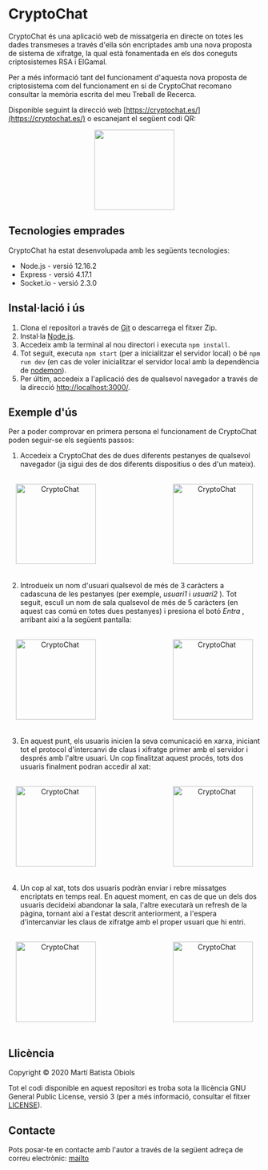 
# CryptoChat
CryptoChat és una aplicació web de missatgeria en directe on totes les dades transmeses a través d'ella són encriptades amb una nova proposta de sistema de xifratge, la qual està fonamentada en els dos coneguts criptosistemes RSA i ElGamal. 

Per a més informació tant del funcionament d'aquesta nova proposta de criptosistema com del funcionament en sí de CryptoChat recomano consultar la memòria escrita del meu Treball de Recerca.

Disponible seguint la direcció web [https://cryptochat.es/](https://cryptochat.es/) o escanejant el següent codi QR:

<div align="center">
  <img width="160" src="https://i.imgur.com/EWWmCzW.png"/>
</div>

## Tecnologies emprades
CryptoChat ha estat desenvolupada amb les següents tecnologies:

* Node.js - versió 12.16.2
* Express - versió 4.17.1
* Socket.io - versió 2.3.0

## Instal·lació i ús
1. Clona el repositori a través de [Git](https://git-scm.com/) o descarrega el fitxer Zip.
2. Instal·la [Node.js](https://nodejs.org/en/).
3. Accedeix amb la terminal al nou directori i executa ```npm install```.
4. Tot seguit, executa ```npm start``` (per a inicialitzar el servidor local) o bé ```npm run dev``` (en cas de voler inicialitzar el servidor local amb la dependència de [nodemon](https://www.npmjs.com/package/nodemon)).
5. Per últim, accedeix a l'aplicació des de qualsevol navegador a través de la direcció [http://localhost:3000/](http://localhost:3000/).

## Exemple d'ús
Per a poder comprovar en primera persona el funcionament de CryptoChat poden seguir-se els següents passos:

1. Accedeix a CryptoChat des de dues diferents pestanyes de qualsevol navegador (ja sigui des de dos diferents dispositius o des d'un mateix).

<br />

<div align="center">
  <span> <img width="160" src="https://i.imgur.com/QvBLt5E.png" alt="CryptoChat"/> </span>
  <span> &nbsp &nbsp &nbsp &nbsp &nbsp &nbsp &nbsp &nbsp &nbsp &nbsp &nbsp &nbsp &nbsp &nbsp &nbsp &nbsp &nbsp &nbsp &nbsp </span>
  <span> <img width="160" src="https://i.imgur.com/QvBLt5E.png" alt="CryptoChat"/> </span>
</div>

<br />

2. Introdueix un nom d'usuari qualsevol de més de 3 caràcters a cadascuna de les pestanyes (per exemple, <i> usuari1 </i> i <i> usuari2 </i>). Tot seguit, escull un nom de sala qualsevol de més de 5 caràcters (en aquest cas comú en totes dues pestanyes) i presiona el botó <i> Entra </i>, arribant així a la següent pantalla:

<br />

<div align="center">
  <span> <img width="160" src="https://i.imgur.com/jnvJBLH.png" alt="CryptoChat"/> </span>
  <span> &nbsp &nbsp &nbsp &nbsp &nbsp &nbsp &nbsp &nbsp &nbsp &nbsp &nbsp &nbsp &nbsp &nbsp &nbsp &nbsp &nbsp &nbsp &nbsp </span>
  <span> <img width="160" src="https://i.imgur.com/jnvJBLH.png" alt="CryptoChat"/> </span>
</div>

<br />

3. En aquest punt, els usuaris inicien la seva comunicació en xarxa, iniciant tot el protocol d'intercanvi de claus i xifratge primer amb el servidor i després amb l'altre usuari. Un cop finalitzat aquest procés, tots dos usuaris finalment podran accedir al xat:

<br />

<div align="center">
  <span> <img width="160" src="https://i.imgur.com/evchnCV.png" alt="CryptoChat"/> </span>
  <span> &nbsp &nbsp &nbsp &nbsp &nbsp &nbsp &nbsp &nbsp &nbsp &nbsp &nbsp &nbsp &nbsp &nbsp &nbsp &nbsp &nbsp &nbsp &nbsp </span>
  <span> <img width="160" src="https://i.imgur.com/evchnCV.png" alt="CryptoChat"/> </span>
</div>

<br />

4. Un cop al xat, tots dos usuaris podràn enviar i rebre missatges encriptats en temps real. En aquest moment, en cas de que un dels dos usuaris decideixi abandonar la sala, l'altre executarà un refresh de la pàgina, tornant així a l'estat descrit anteriorment, a l'espera d'intercanviar les claus de xifratge amb el proper usuari que hi entri.

<br />

<div align="center">
  <span> <img width="160" src="https://i.imgur.com/QvBLt5E.png" alt="CryptoChat"/> </span>
  <span> &nbsp &nbsp &nbsp &nbsp &nbsp &nbsp &nbsp &nbsp &nbsp &nbsp &nbsp &nbsp &nbsp &nbsp &nbsp &nbsp &nbsp &nbsp &nbsp </span>
  <span> <img width="160" src="https://i.imgur.com/jnvJBLH.png" alt="CryptoChat"/> </span>
</div>

<br />

## Llicència
Copyright © 2020 Martí Batista Obiols

Tot el codi disponible en aquest repositori es troba sota la llicència GNU General Public License, versió 3 (per a més informació, consultar el fitxer [LICENSE](https://github.com/martibatista03/CryptoChat/blob/master/LICENSE)).

## Contacte
Pots posar-te en contacte amb l'autor a través de la següent adreça de correu electrònic: [mailto](martibatista03@gmail.com)
